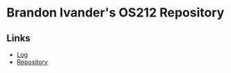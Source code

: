 # Brandon Ivander's OS212 Repository

## Links
* [Log](https://github.com/veloraine/os212/TXT/mylog.txt)
* [Repository](https://github.com/veloraine/os212/)